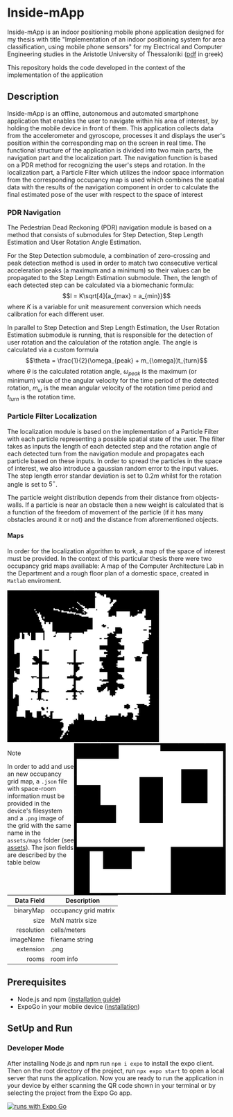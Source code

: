 # Inside-mApp 
Inside-mApp is an indoor positioning mobile phone application designed for my thesis with title "Implementation of an indoor positioning system for area classification, using mobile phone sensors" for my Electrical and Computer Engineering studies in the Aristotle University of Thessaloniki
([pdf]() in greek)

This repository holds the code developed in the context of the implementation of the application

## Description
Inside-mApp is an offline, autonomous and automated smartphone application that enables the user to navigate within his area of interest, by holding the mobile device in front of them. This application collects data from the accelerometer and gyroscope, processes it and displays the user's position within the corresponding map on the screen in real time. The functional structure of the application is divided into two main parts, the navigation part and the localization part. The navigation function is based on a PDR method for recognizing the user's steps and rotation. In the localization part, a Particle Filter which utilizes the indoor space information from the corresponding occupancy map is used which combines the spatial data with the results of the navigation component in order to calculate the final estimated pose of the user with respect to the space of interest
### PDR Navigation
The Pedestrian Dead Reckoning (PDR) navigation module is based on a  method that consists of submodules for Step Detection, Step Length Estimation and User Rotation Angle Estimation. 

For the Step Detection submodule, a combination of zero-crossing and peak detection method is used in order to match two consecutive vertical acceleration peaks (a maximum and a minimum) so their values can be propagated to the Step Length Estimation submodule.
Then, the length of each detected step can be calculated via a biomechanic formula: $$l = K\sqrt[4]{a_{max} = a_{min}}$$ where $K$ is a variable for unit measurement conversion which needs calibration for each different user. 

In parallel to Step Detection and Step Length Estimation, the User Rotation Estimation submodule is running, that is responsible for the detection of user rotation and the calculation of the rotation angle. The angle is calculated via 
a custom formula $$\theta = \frac{1}{2}(\omega_{peak} + m_{\omega})t_{turn}$$ where $\theta$ is the calculated rotation angle, $\omega_{peak}$ is the maximum (or minimum) value of the angular velocity for the time period of the detected rotation,
$m_\omega$ is the mean angular velocity of the rotation time period and $t_{turn}$ is the rotation time.

### Particle Filter Localization
The localization module is based on the implementation of a Particle Filter with each particle representing a possible spatial state of the user. 
The filter takes as inputs the length of each detected step and the rotation angle of each detected turn from the navigation module and propagates each particle based on these inputs. In order to spread the particles in the space of interest,
we also introduce a gaussian random error to the input values. The step length error standar deviation is set to $0.2m$ whilst for the rotation angle is set to $5^\circ$.

The particle weight distribution depends from their distance from objects-walls. If a particle is near an obstacle then a new weight is calculated that is a function of the freedom of movement of the particle (if it has many obstacles around it or not) and the distance from aforementioned objects.

#### Maps
In order for the localization algorithm to work, a map of the space of interest must be provided. In the context of this particular thesis there were two occupancy grid maps availiable: A map of the Computer Architecture Lab in the Department and a 
rough floor plan of a domestic space, created in `Matlab` enviroment.

<picture>
<img src="https://github.com/minakosm/Inside-mApp/blob/master/assets/maps/labMap.png" width="350" height="350">
</picture>

<picture>
<img src="https://github.com/minakosm/Inside-mApp/blob/master/assets/maps/livingRoomMap.png" width="350" height="350" align='right'>
</picture>

> [!NOTE]
> In order to add and use an new occupancy grid map, a `.json` file with space-room information must be provided in the device's filesystem and a `.png` image of the grid with the same name in the `assets/maps` folder (see [assets](https://github.com/minakosm/Inside-mApp/blob/master/assets/maps)). The json fields are described by the table below
>
> | Data Field | Description |
>|-----:|---------------|
>|binaryMap |occupancy grid matrix|
>|size      |MxN matrix size      |
>|resolution|cells/meters         |
>|imageName |filename string      |
>|extension |.png                 |
> |rooms    |room info            |

## Prerequisites 
+ Node.js and npm ([installation guide](https://docs.npmjs.com/downloading-and-installing-node-js-and-npm))
+ ExpoGo in your mobile device ([installation](https://expo.dev/go))
## SetUp and Run

### Developer Mode
After installing Node.js and npm run `npm i expo` to install the expo client. 
Then on the root directory of the project, run `npx expo start` to open a local server that runs the application. Now you are ready to run the application in your device by either scanning the QR code shown in your terminal or by selecting the project from the Expo Go app.

[![runs with Expo Go](https://img.shields.io/badge/Runs%20with%20Expo%20Go-4630EB.svg?style=flat-square&logo=EXPO&labelColor=f3f3f3&logoColor=000)](https://expo.dev/client)
